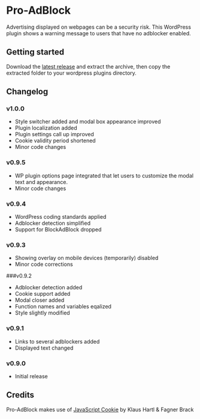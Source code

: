 # Pro-AdBlock

Advertising displayed on webpages can be a security risk. This WordPress plugin shows a warning message to users that have no adblocker enabled.

## Getting started

Download the [latest release](https://github.com/crxproject/pro-adblock/releases/latest) and extract the archive, then copy the extracted folder to your wordpress plugins directory.

## Changelog

### v1.0.0

* Style switcher added and modal box appearance improved
* Plugin localization added
* Plugin settings call up improved
* Cookie validity period shortened
* Minor code changes

### v0.9.5

* WP plugin options page integrated that let users to customize the modal text and appearance.
* Minor code changes

### v0.9.4

* WordPress coding standards applied
* Adblocker detection simplified
* Support for BlockAdBlock dropped

### v0.9.3

* Showing overlay on mobile devices (temporarily) disabled
* Minor code corrections

###v0.9.2

* Adblocker detection added
* Cookie support added
* Modal closer added
* Function names and variables eqalized
* Style slightly modified

### v0.9.1

* Links to several adblockers added
* Displayed text changed

### v0.9.0

* Initial release

## Credits

Pro-AdBlock makes use of [JavaScript Cookie](https://github.com/js-cookie/js-cookie) by Klaus Hartl & Fagner Brack
